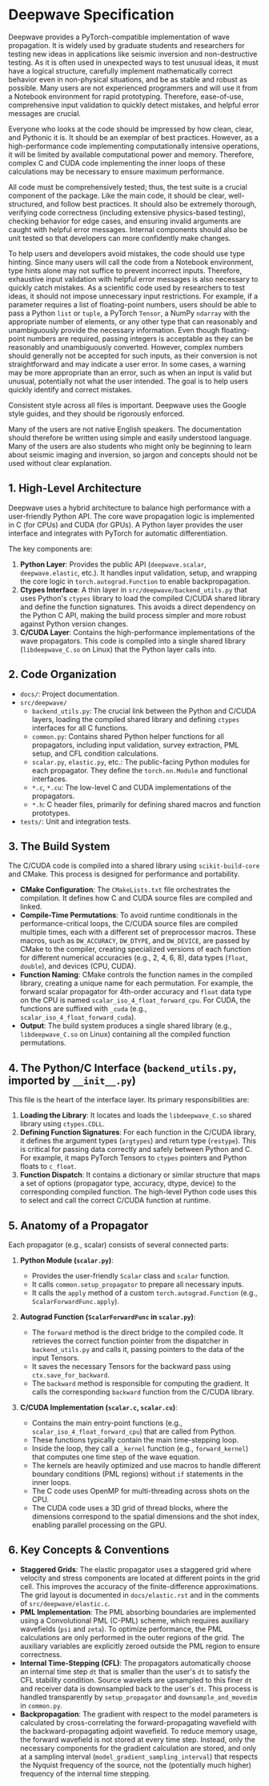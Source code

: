 # Deepwave Specification

Deepwave provides a PyTorch-compatible implementation of wave propagation. It is widely used by graduate students and researchers for testing new ideas in applications like seismic inversion and non-destructive testing. As it is often used in unexpected ways to test unusual ideas, it must have a logical structure, carefully implement mathematically correct behavior even in non-physical situations, and be as stable and robust as possible. Many users are not experienced programmers and will use it from a Notebook environment for rapid prototyping. Therefore, ease-of-use, comprehensive input validation to quickly detect mistakes, and helpful error messages are crucial.

Everyone who looks at the code should be impressed by how clean, clear, and Pythonic it is. It should be an exemplar of best practices. However, as a high-performance code implementing computationally intensive operations, it will be limited by available computational power and memory. Therefore, complex C and CUDA code implementing the inner loops of these calculations may be necessary to ensure maximum performance.

All code must be comprehensively tested; thus, the test suite is a crucial component of the package. Like the main code, it should be clear, well-structured, and follow best practices. It should also be extremely thorough, verifying code correctness (including extensive physics-based testing), checking behavior for edge cases, and ensuring invalid arguments are caught with helpful error messages. Internal components should also be unit tested so that developers can more confidently make changes.

To help users and developers avoid mistakes, the code should use type hinting. Since many users will call the code from a Notebook environment, type hints alone may not suffice to prevent incorrect inputs. Therefore, exhaustive input validation with helpful error messages is also necessary to quickly catch mistakes. As a scientific code used by researchers to test ideas, it should not impose unnecessary input restrictions. For example, if a parameter requires a list of floating-point numbers, users should be able to pass a Python `list` or `tuple`, a PyTorch `Tensor`, a NumPy `ndarray` with the appropriate number of elements, or any other type that can reasonably and unambiguously provide the necessary information. Even though floating-point numbers are required, passing integers is acceptable as they can be reasonably and unambiguously converted. However, complex numbers should generally not be accepted for such inputs, as their conversion is not straightforward and may indicate a user error. In some cases, a warning may be more appropriate than an error, such as when an input is valid but unusual, potentially not what the user intended. The goal is to help users quickly identify and correct mistakes.

Consistent style across all files is important. Deepwave uses the Google style guides, and they should be rigorously enforced.

Many of the users are not native English speakers. The documentation should therefore be written using simple and easily understood language. Many of the users are also students who might only be beginning to learn about seismic imaging and inversion, so jargon and concepts should not be used without clear explanation.

## 1. High-Level Architecture

Deepwave uses a hybrid architecture to balance high performance with a user-friendly Python API. The core wave propagation logic is implemented in C (for CPUs) and CUDA (for GPUs). A Python layer provides the user interface and integrates with PyTorch for automatic differentiation.

The key components are:

1.  **Python Layer**: Provides the public API (`deepwave.scalar`, `deepwave.elastic`, etc.). It handles input validation, setup, and wrapping the core logic in `torch.autograd.Function` to enable backpropagation.
2.  **Ctypes Interface**: A thin layer in `src/deepwave/backend_utils.py` that uses Python's `ctypes` library to load the compiled C/CUDA shared library and define the function signatures. This avoids a direct dependency on the Python C API, making the build process simpler and more robust against Python version changes.
3.  **C/CUDA Layer**: Contains the high-performance implementations of the wave propagators. This code is compiled into a single shared library (`libdeepwave_C.so` on Linux) that the Python layer calls into.

## 2. Code Organization

-   `docs/`: Project documentation.
-   `src/deepwave/`
    -   `backend_utils.py`: The crucial link between the Python and C/CUDA layers, loading the compiled shared library and defining `ctypes` interfaces for all C functions.
    -   `common.py`: Contains shared Python helper functions for all propagators, including input validation, survey extraction, PML setup, and CFL condition calculations.
    -   `scalar.py`, `elastic.py`, etc.: The public-facing Python modules for each propagator. They define the `torch.nn.Module` and functional interfaces.
    -   `*.c`, `*.cu`: The low-level C and CUDA implementations of the propagators.
    -   `*.h`: C header files, primarily for defining shared macros and function prototypes.
-   `tests/`: Unit and integration tests.

## 3. The Build System

The C/CUDA code is compiled into a shared library using `scikit-build-core` and CMake. This process is designed for performance and portability.

-   **CMake Configuration**: The `CMakeLists.txt` file orchestrates the compilation. It defines how C and CUDA source files are compiled and linked.
-   **Compile-Time Permutations**: To avoid runtime conditionals in the performance-critical loops, the C/CUDA source files are compiled multiple times, each with a different set of preprocessor macros. These macros, such as `DW_ACCURACY`, `DW_DTYPE`, and `DW_DEVICE`, are passed by CMake to the compiler, creating specialized versions of each function for different numerical accuracies (e.g., 2, 4, 6, 8), data types (`float`, `double`), and devices (CPU, CUDA).
-   **Function Naming**: CMake controls the function names in the compiled library, creating a unique name for each permutation. For example, the forward scalar propagator for 4th-order accuracy and `float` data type on the CPU is named `scalar_iso_4_float_forward_cpu`. For CUDA, the functions are suffixed with `_cuda` (e.g., `scalar_iso_4_float_forward_cuda`).
-   **Output**: The build system produces a single shared library (e.g., `libdeepwave_C.so` on Linux) containing all the compiled function permutations.

## 4. The Python/C Interface (`backend_utils.py`, imported by `__init__.py`)

This file is the heart of the interface layer. Its primary responsibilities are:

1.  **Loading the Library**: It locates and loads the `libdeepwave_C.so` shared library using `ctypes.CDLL`.
2.  **Defining Function Signatures**: For each function in the C/CUDA library, it defines the argument types (`argtypes`) and return type (`restype`). This is critical for passing data correctly and safely between Python and C. For example, it maps PyTorch Tensors to `ctypes` pointers and Python floats to `c_float`.
3.  **Function Dispatch**: It contains a dictionary or similar structure that maps a set of options (propagator type, accuracy, dtype, device) to the corresponding compiled function. The high-level Python code uses this to select and call the correct C/CUDA function at runtime.

## 5. Anatomy of a Propagator

Each propagator (e.g., scalar) consists of several connected parts:

1.  **Python Module (`scalar.py`)**: 
    -   Provides the user-friendly `Scalar` class and `scalar` function.
    -   It calls `common.setup_propagator` to prepare all necessary inputs.
    -   It calls the `apply` method of a custom `torch.autograd.Function` (e.g., `ScalarForwardFunc.apply`).

2.  **Autograd Function (`ScalarForwardFunc` in `scalar.py`)**:
    -   The `forward` method is the direct bridge to the compiled code. It retrieves the correct function pointer from the dispatcher in `backend_utils.py` and calls it, passing pointers to the data of the input Tensors.
    -   It saves the necessary Tensors for the backward pass using `ctx.save_for_backward`.
    -   The `backward` method is responsible for computing the gradient. It calls the corresponding `backward` function from the C/CUDA library.

3.  **C/CUDA Implementation (`scalar.c`, `scalar.cu`)**:
    -   Contains the main entry-point functions (e.g., `scalar_iso_4_float_forward_cpu`) that are called from Python.
    -   These functions typically contain the main time-stepping loop.
    -   Inside the loop, they call a `_kernel` function (e.g., `forward_kernel`) that computes one time step of the wave equation.
    -   The kernels are heavily optimized and use macros to handle different boundary conditions (PML regions) without `if` statements in the inner loops.
    -   The C code uses OpenMP for multi-threading across shots on the CPU.
    -   The CUDA code uses a 3D grid of thread blocks, where the dimensions correspond to the spatial dimensions and the shot index, enabling parallel processing on the GPU.

## 6. Key Concepts & Conventions

-   **Staggered Grids**: The elastic propagator uses a staggered grid where velocity and stress components are located at different points in the grid cell. This improves the accuracy of the finite-difference approximations. The grid layout is documented in `docs/elastic.rst` and in the comments of `src/deepwave/elastic.c`.
-   **PML Implementation**: The PML absorbing boundaries are implemented using a Convolutional PML (C-PML) scheme, which requires auxiliary wavefields (`psi` and `zeta`). To optimize performance, the PML calculations are only performed in the outer regions of the grid. The auxiliary variables are explicitly zeroed outside the PML region to ensure correctness.
-   **Internal Time-Stepping (CFL)**: The propagators automatically choose an internal time step `dt` that is smaller than the user's `dt` to satisfy the CFL stability condition. Source wavelets are upsampled to this finer `dt` and receiver data is downsampled back to the user's `dt`. This process is handled transparently by `setup_propagator` and `downsample_and_movedim` in `common.py`.
-   **Backpropagation**: The gradient with respect to the model parameters is calculated by cross-correlating the forward-propagating wavefield with the backward-propagating adjoint wavefield. To reduce memory usage, the forward wavefield is not stored at every time step. Instead, only the necessary components for the gradient calculation are stored, and only at a sampling interval (`model_gradient_sampling_interval`) that respects the Nyquist frequency of the source, not the (potentially much higher) frequency of the internal time stepping.

